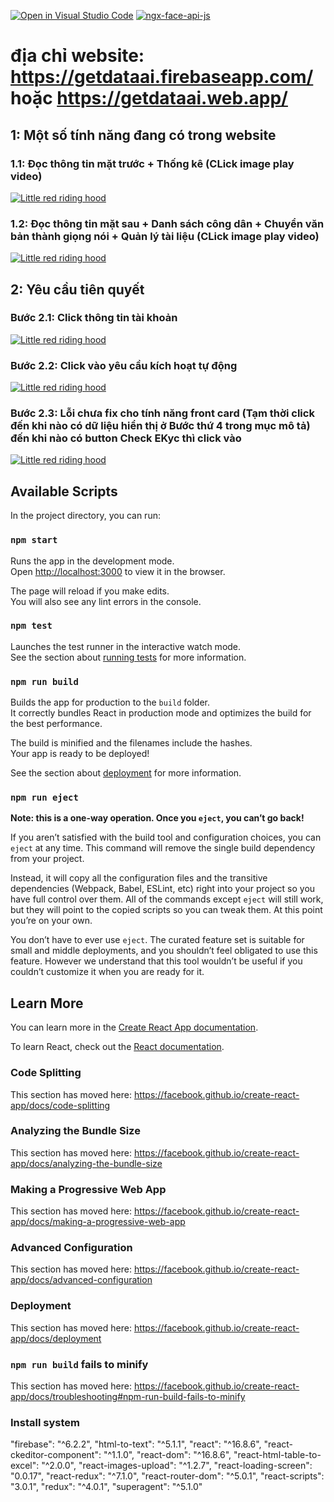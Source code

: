 [![Open in Visual Studio Code](https://open.vscode.dev/badges/open-in-vscode.svg)](https://open.vscode.dev/toduyen/-Project-Nhan-dien-giay-to-tuy-than-)
[![ngx-face-api-js](https://nodei.co/npm/ngx-face-api-js.png)](https://www.npmjs.com/package/ngx-face-api-js)
# địa chỉ website: https://getdataai.firebaseapp.com/ hoặc https://getdataai.web.app/


## 1: Một số tính năng đang có trong website

### 1.1: Đọc thông tin mặt trước + Thống kê (CLick image play video)
[![Little red riding hood](https://langgo.edu.vn/public/files/upload/default/images/ielts/cap-nhat-bo-cau-hoi-ielts-speaking-part-1-moi-nhat.jpg)](https://files.fm/f/pcw5n289t "Little red riding hood - Click to Watch!")

### 1.2: Đọc thông tin mặt sau + Danh sách công dân + Chuyển văn bản thành giọng nói + Quản lý tài liệu (CLick image play video)
[![Little red riding hood](https://www.cmapass.com/wp-content/uploads/2017/01/part-2-cma-exam.png)](https://files.fm/f/bznvz7sbn "Little red riding hood - Click to Watch!")


## 2: Yêu cầu tiên quyết

### Bước 2.1: Click thông tin tài khoản
[![Little red riding hood](https://i.ibb.co/SNbVCLt/1.png)](https://youtu.be/1GsGdxy5Dts "Little red riding hood - Click to Watch!")

### Bước 2.2: Click vào yêu cầu kích hoạt tự động
[![Little red riding hood](https://i.ibb.co/yVHT2y1/2.png)](https://youtu.be/1GsGdxy5Dts "Little red riding hood - Click to Watch!")

### Bước 2.3: Lỗi chưa fix cho tính năng front card (Tạm thời click đến khi nào có dữ liệu hiển thị ở Bước thứ 4 trong mục mô tả) đến khi nào có button Check EKyc thì click vào
[![Little red riding hood](https://i.ibb.co/nLYjLwp/Capture.png)](https://youtu.be/1GsGdxy5Dts "Little red riding hood - Click to Watch!")






















## Available Scripts

In the project directory, you can run:

### `npm start`

Runs the app in the development mode.<br>
Open [http://localhost:3000](http://localhost:3000) to view it in the browser.

The page will reload if you make edits.<br>
You will also see any lint errors in the console.

### `npm test`

Launches the test runner in the interactive watch mode.<br>
See the section about [running tests](https://facebook.github.io/create-react-app/docs/running-tests) for more information.

### `npm run build`

Builds the app for production to the `build` folder.<br>
It correctly bundles React in production mode and optimizes the build for the best performance.

The build is minified and the filenames include the hashes.<br>
Your app is ready to be deployed!

See the section about [deployment](https://facebook.github.io/create-react-app/docs/deployment) for more information.

### `npm run eject`

**Note: this is a one-way operation. Once you `eject`, you can’t go back!**

If you aren’t satisfied with the build tool and configuration choices, you can `eject` at any time. This command will remove the single build dependency from your project.

Instead, it will copy all the configuration files and the transitive dependencies (Webpack, Babel, ESLint, etc) right into your project so you have full control over them. All of the commands except `eject` will still work, but they will point to the copied scripts so you can tweak them. At this point you’re on your own.

You don’t have to ever use `eject`. The curated feature set is suitable for small and middle deployments, and you shouldn’t feel obligated to use this feature. However we understand that this tool wouldn’t be useful if you couldn’t customize it when you are ready for it.

## Learn More

You can learn more in the [Create React App documentation](https://facebook.github.io/create-react-app/docs/getting-started).

To learn React, check out the [React documentation](https://reactjs.org/).

### Code Splitting

This section has moved here: https://facebook.github.io/create-react-app/docs/code-splitting

### Analyzing the Bundle Size

This section has moved here: https://facebook.github.io/create-react-app/docs/analyzing-the-bundle-size

### Making a Progressive Web App

This section has moved here: https://facebook.github.io/create-react-app/docs/making-a-progressive-web-app

### Advanced Configuration

This section has moved here: https://facebook.github.io/create-react-app/docs/advanced-configuration

### Deployment

This section has moved here: https://facebook.github.io/create-react-app/docs/deployment

### `npm run build` fails to minify

This section has moved here: https://facebook.github.io/create-react-app/docs/troubleshooting#npm-run-build-fails-to-minify


### Install system  


 "firebase": "^6.2.2",
    "html-to-text": "^5.1.1",
    "react": "^16.8.6",
    "react-ckeditor-component": "^1.1.0",
    "react-dom": "^16.8.6",
    "react-html-table-to-excel": "^2.0.0",
    "react-images-upload": "^1.2.7",
    "react-loading-screen": "0.0.17",
    "react-redux": "^7.1.0",
    "react-router-dom": "^5.0.1",
    "react-scripts": "3.0.1",
    "redux": "^4.0.1",
    "superagent": "^5.1.0"
